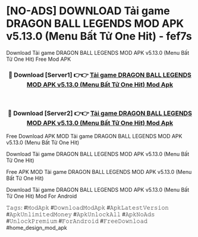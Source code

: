 # [NO-ADS] DOWNLOAD Tải game DRAGON BALL LEGENDS MOD APK v5.13.0 (Menu Bất Tử One Hit) - fef7s
Download Tải game DRAGON BALL LEGENDS MOD APK v5.13.0 (Menu Bất Tử One Hit) Free Mod APK

<div align="center">
<h3>🔴 Download [Server1] 👉👉 <a href="https://apk-comot.site?title=Tải_game_DRAGON_BALL_LEGENDS_MOD_APK_v5.13.0_(Menu_Bất_Tử_One_Hit)">Tải game DRAGON BALL LEGENDS MOD APK v5.13.0 (Menu Bất Tử One Hit) Mod Apk</a></h3><br>

<h3>🔴 Download [Server2] 👉👉 <a href="https://apk-comot.site?title=Tải_game_DRAGON_BALL_LEGENDS_MOD_APK_v5.13.0_(Menu_Bất_Tử_One_Hit)">Tải game DRAGON BALL LEGENDS MOD APK v5.13.0 (Menu Bất Tử One Hit) Mod Apk</a></h3>
</div>


Free Download APK MOD Tải game DRAGON BALL LEGENDS MOD APK v5.13.0 (Menu Bất Tử One Hit)

Download Tải game DRAGON BALL LEGENDS MOD APK v5.13.0 (Menu Bất Tử One Hit) 

Free APK MOD Tải game DRAGON BALL LEGENDS MOD APK v5.13.0 (Menu Bất Tử One Hit) 

Download Tải game DRAGON BALL LEGENDS MOD APK v5.13.0 (Menu Bất Tử One Hit) Mod For Android

𝚃𝚊𝚐𝚜: #𝙼𝚘𝚍𝙰𝚙𝚔 #𝙳𝚘𝚠𝚗𝚕𝚘𝚊𝚍𝙼𝚘𝚍𝙰𝚙𝚔 #𝙰𝚙𝚔𝙻𝚊𝚝𝚎𝚜𝚝𝚅𝚎𝚛𝚜𝚒𝚘𝚗 #𝙰𝚙𝚔𝚄𝚗𝚕𝚒𝚖𝚒𝚝𝚎𝚍𝙼𝚘𝚗𝚎𝚢 #𝙰𝚙𝚔𝚄𝚗𝚕𝚘𝚌𝚔𝙰𝚕𝚕 #𝙰𝚙𝚔𝙽𝚘𝙰𝚍𝚜 #𝚄𝚗𝚕𝚘𝚌𝚔𝙿𝚛𝚎𝚖𝚒𝚞𝚖 #𝙵𝚘𝚛𝙰𝚗𝚍𝚛𝚘𝚒𝚍 #𝙵𝚛𝚎𝚎𝙳𝚘𝚠𝚗𝚕𝚘𝚊𝚍 #home_design_mod_apk
